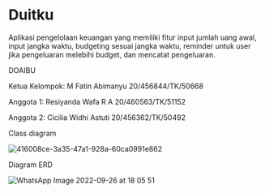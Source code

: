 # Duitku
Aplikasi pengelolaan keuangan yang memiliki fitur input jumlah uang awal, input jangka waktu, budgeting sesuai jangka waktu, reminder untuk user jika pengeluaran melebihi budget, dan mencatat pengeluaran.

DOAIBU

Ketua Kelompok: M Fatin Abimanyu 20/456844/TK/50668

Anggota 1: Resiyanda Wafa R A 20/460563/TK/51152

Anggota 2: Cicilia Widhi Astuti 20/456362/TK/50492 

Class diagram

![416008ce-3a35-47a1-928a-60ca0991e862](https://user-images.githubusercontent.com/79156679/189833137-0efed02e-c676-430c-a4f8-21917bf00a58.jpg)

Diagram ERD 

![WhatsApp Image 2022-09-26 at 18 05 51](https://user-images.githubusercontent.com/71475320/193185167-e0c05282-3344-4346-98f0-4709c61b90b6.jpeg)

